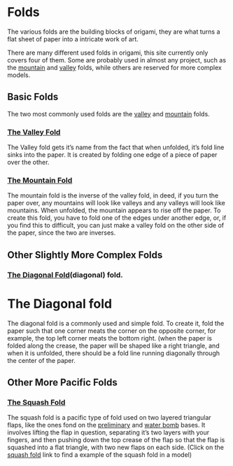 # Folds

The various folds are the building blocks of origami, they are what turns a flat sheet of paper into a intricate work of art.

There are many different used folds in origami, this site currently only covers four of them.
Some are probably used in almost any project, such as the [mountain](mountain.md) and [valley](valley.md) folds, while others are reserved for more complex models.


## Basic Folds
The two most commonly used folds are the [valley](valley.md) and [mountain](mountain.md) folds.

### [The Valley Fold](valley.md)
The Valley fold gets it’s name from the fact that when unfolded, it’s fold line sinks into  the paper.
It is created by folding one edge of a piece of paper over the other.

### [The Mountain Fold](mountain.md)
The mountain fold is the inverse of the valley fold, in deed, if you turn the paper over, any mountains will look like valleys and any valleys will look like mountains.
When unfolded, the mountain appears to rise off the paper.
To create this fold, you have to fold one of the edges under another edge, or, if you find this to difficult, you can just make a valley fold on the other side of the paper, since the two are inverses.



## Other Slightly More Complex Folds

### [The Diagonal Fold](diagonal.md)(diagonal) fold.
# The Diagonal fold
The diagonal fold is a commonly used and simple fold.
To create it, fold the paper such that one corner meats the corner on the opposite corner, for example, the top left corner meats the bottom right. (when the paper is folded along the crease, the paper will be shaped like a right triangle, and when it is unfolded, there should be a fold line running diagonally through the center of the paper. 


## Other More Pacific Folds

### [The Squash Fold](squash.md)
The squash fold is a pacific type of fold used on two layered triangular flaps, like the ones fond on the [preliminary](preliminary.md) and [water bomb](waterbomb.md) bases.
It involves lifting the flap in question, separating it’s two layers with your fingers, and then pushing down the top crease of the flap so that the flap is squashed into a flat triangle, with two new flaps on each side.
(Click on the [squash fold](squash.md) link to find a example of the squash fold in a model)
